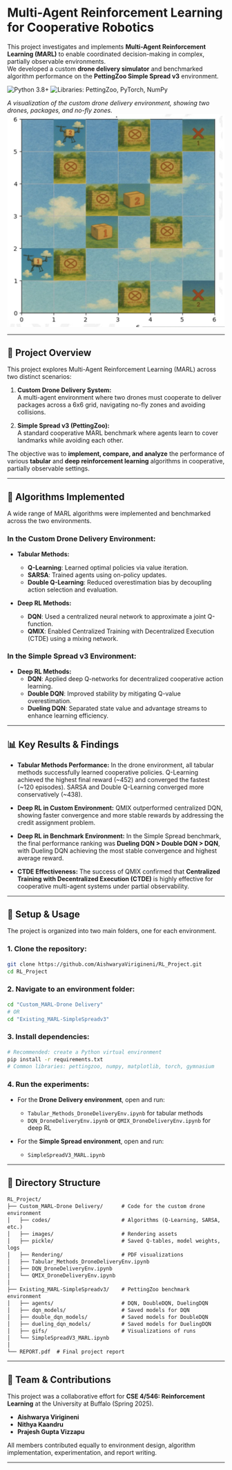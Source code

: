 # Multi-Agent Reinforcement Learning for Cooperative Robotics

This project investigates and implements **Multi-Agent Reinforcement Learning (MARL)** to enable coordinated decision-making in complex, partially observable environments.  
We developed a custom **drone delivery simulator** and benchmarked algorithm performance on the **PettingZoo Simple Spread v3** environment.

![Python 3.8+](https://img.shields.io/badge/python-3.8+-blue.svg)
![Libraries: PettingZoo, PyTorch, NumPy](https://img.shields.io/badge/libs-PettingZoo%20%7C%20PyTorch-orange.svg)

*A visualization of the custom drone delivery environment, showing two drones, packages, and no-fly zones.*  
![Drone Delivery Environment](https://github.com/AishwaryaVirigineni/Multi-Agent-Reinforcement-Learning-for-Drone-Delivery-and-Cooperative-Environments/blob/main/Custom_MARL-DroneDelivery/images/ENV.png)

---

## 📜 Project Overview

This project explores Multi-Agent Reinforcement Learning (MARL) across two distinct scenarios:

1. **Custom Drone Delivery System:**  
   A multi-agent environment where two drones must cooperate to deliver packages across a 6x6 grid, navigating no-fly zones and avoiding collisions.  

2. **Simple Spread v3 (PettingZoo):**  
   A standard cooperative MARL benchmark where agents learn to cover landmarks while avoiding each other.  

The objective was to **implement, compare, and analyze** the performance of various **tabular** and **deep reinforcement learning** algorithms in cooperative, partially observable settings.

---

## 🤖 Algorithms Implemented

A wide range of MARL algorithms were implemented and benchmarked across the two environments.

### In the Custom Drone Delivery Environment:
* **Tabular Methods:**
  - **Q-Learning**: Learned optimal policies via value iteration.  
  - **SARSA**: Trained agents using on-policy updates.  
  - **Double Q-Learning**: Reduced overestimation bias by decoupling action selection and evaluation.  

* **Deep RL Methods:**
  - **DQN**: Used a centralized neural network to approximate a joint Q-function.  
  - **QMIX**: Enabled Centralized Training with Decentralized Execution (CTDE) using a mixing network.  

### In the Simple Spread v3 Environment:
* **Deep RL Methods:**
  - **DQN**: Applied deep Q-networks for decentralized cooperative action learning.  
  - **Double DQN**: Improved stability by mitigating Q-value overestimation.  
  - **Dueling DQN**: Separated state value and advantage streams to enhance learning efficiency.  

---

## 📊 Key Results & Findings

- **Tabular Methods Performance:** In the drone environment, all tabular methods successfully learned cooperative policies. Q-Learning achieved the highest final reward (~452) and converged the fastest (~120 episodes). SARSA and Double Q-Learning converged more conservatively (~438).  

- **Deep RL in Custom Environment:** QMIX outperformed centralized DQN, showing faster convergence and more stable rewards by addressing the credit assignment problem.  

- **Deep RL in Benchmark Environment:** In the Simple Spread benchmark, the final performance ranking was **Dueling DQN > Double DQN > DQN**, with Dueling DQN achieving the most stable convergence and highest average reward.  

- **CTDE Effectiveness:** The success of QMIX confirmed that **Centralized Training with Decentralized Execution (CTDE)** is highly effective for cooperative multi-agent systems under partial observability.  

---

## 🔧 Setup & Usage

The project is organized into two main folders, one for each environment.

### 1. Clone the repository:
```bash
git clone https://github.com/AishwaryaVirigineni/RL_Project.git
cd RL_Project
```

### 2. Navigate to an environment folder:
```bash
cd "Custom_MARL-Drone Delivery"
# OR
cd "Existing_MARL-SimpleSpreadv3"
```

### 3. Install dependencies:
```bash
# Recommended: create a Python virtual environment
pip install -r requirements.txt
# Common libraries: pettingzoo, numpy, matplotlib, torch, gymnasium
```

### 4. Run the experiments:
- For the **Drone Delivery environment**, open and run:
  - `Tabular_Methods_DroneDeliveryEnv.ipynb` for tabular methods  
  - `DQN_DroneDeliveryEnv.ipynb` or `QMIX_DroneDeliveryEnv.ipynb` for deep RL  

- For the **Simple Spread environment**, open and run:
  - `SimpleSpreadV3_MARL.ipynb`  

---

## 📁 Directory Structure
```
RL_Project/
├── Custom_MARL-Drone Delivery/      # Code for the custom drone environment
│   ├── codes/                       # Algorithms (Q-Learning, SARSA, etc.)
│   ├── images/                      # Rendering assets
│   ├── pickle/                      # Saved Q-tables, model weights, logs
│   ├── Rendering/                   # PDF visualizations
│   ├── Tabular_Methods_DroneDeliveryEnv.ipynb
│   ├── DQN_DroneDeliveryEnv.ipynb
│   └── QMIX_DroneDeliveryEnv.ipynb
│
├── Existing_MARL-SimpleSpreadv3/    # PettingZoo benchmark environment
│   ├── agents/                      # DQN, DoubleDQN, DuelingDQN
│   ├── dqn_models/                  # Saved models for DQN
│   ├── double_dqn_models/           # Saved models for DoubleDQN
│   ├── dueling_dqn_models/          # Saved models for DuelingDQN
│   ├── gifs/                        # Visualizations of runs
│   └── SimpleSpreadV3_MARL.ipynb
│
└── REPORT.pdf  # Final project report
```

---

## 👥 Team & Contributions
This project was a collaborative effort for **CSE 4/546: Reinforcement Learning** at the University at Buffalo (Spring 2025).  

- **Aishwarya Virigineni**  
- **Nithya Kaandru**  
- **Prajesh Gupta Vizzapu**  

All members contributed equally to environment design, algorithm implementation, experimentation, and report writing.  

---
